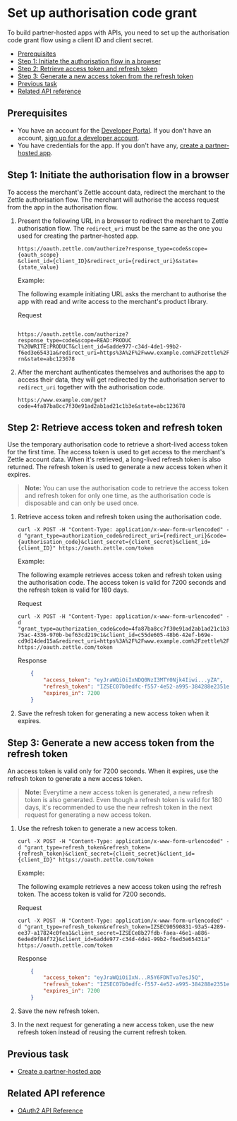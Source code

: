 Set up authorisation code grant
===
To build partner-hosted apps with APIs, you need to set up the authorisation code grant flow using a client ID and client secret.

* [Prerequisites](#prerequisites)
* [Step 1: Initiate the authorisation flow in a browser](#step-1-initiate-the-authorisation-flow-in-a-browser)
* [Step 2: Retrieve access token and refresh token](#step-2-retrieve-access-token-and-refresh-token)
* [Step 3: Generate a new access token from the refresh token](#step-3-generate-a-new-access-token-from-the-refresh-token)
* [Previous task](#previous-task)
* [Related API reference](#related-api-reference)

## Prerequisites
* You have an account for the [Developer Portal](https://developer.zettle.com/). If you don't have an account, [sign up for a developer account](../../../get-started/user-guides/sign-up-for-a-developer-account.md).
* You have credentials for the app. If you don't have any, [create a partner-hosted app](../create-an-app/create-a-partner-hosted-app.md).

## Step 1: Initiate the authorisation flow in a browser
To access the merchant's Zettle account data, redirect the merchant to the Zettle authorisation flow. The merchant will authorise the access request from the app in the authorisation flow.

1. Present the following URL in a browser to redirect the merchant to Zettle authorisation flow. The `redirect_uri` must be the same as the one you used for creating the partner-hosted app.
     
   ```
   https://oauth.zettle.com/authorize?response_type=code&scope={oauth_scope}
   &client_id={client_ID}&redirect_uri={redirect_uri}&state={state_value}
   ```

   Example:
   
   The following example initiating URL asks the merchant to authorise the app with read and write access to the merchant's product library. 
   
   Request   
   ```

   https://oauth.zettle.com/authorize?response_type=code&scope=READ:PRODUC
   T%20WRITE:PRODUCT&client_id=6adde977-c34d-4de1-99b2-
   f6ed3e65431a&redirect_uri=https%3A%2F%2Fwww.example.com%2Fzettle%2Fretu
   rn&state=abc123678
   ```
      
2. After the merchant authenticates themselves and authorises the app to access their data, they will get redirected by the authorisation server to `redirect_uri` together with the authorisation code.

   ```
   https://www.example.com/get?code=4fa87ba8cc7f30e91ad2ab1ad21c1b3e&state=abc123678
   ```
## Step 2: Retrieve access token and refresh token
Use the temporary authorisation code to retrieve a short-lived access token for the first time. The access token is used to get access to the merchant's Zettle account data. When it's retrieved, a long-lived refresh token is also returned. The refresh token is used to generate a new access token when it expires.

> **Note:** You can use the authorisation code to retrieve the access token and refresh token for only one time, as the authorisation code is disposable and can only be used once.

1. Retrieve access token and refresh token using the authorisation code.

   ```
   curl -X POST -H "Content-Type: application/x-www-form-urlencoded" -d "grant_type=authorization_code&redirect_uri={redirect_uri}&code={authorisation_code}&client_secret={client_secret}&client_id={client_ID}" https://oauth.zettle.com/token
   ```

   Example:
   
   The following example retrieves access token and refresh token using the authorisation code. The access token is valid for 7200 seconds and the refresh token is valid for 180 days.

   Request   
   ```
   curl -X POST -H "Content-Type: application/x-www-form-urlencoded" -d "grant_type=authorization_code&code=4fa87ba8cc7f30e91ad2ab1ad21c1b3e&client_secret=7356b8a1-75ac-4336-970b-bef63cd219c1&client_id=c55de605-48b6-42ef-b69e-cd9d14ded15a&redirect_uri=https%3A%2F%2Fwww.example.com%2Fzettle%2Freturn" https://oauth.zettle.com/token
   ```
   Response         
   ```json
       {
           "access_token": "eyJraWQiOiIxNDQ0NzI3MTY0Njk4Iiwi...yZA",
           "refresh_token": "IZSEC07b0edfc-f557-4e52-a995-384288e2351e",
           "expires_in": 7200
       }
   ```
2. Save the refresh token for generating a new access token when it expires.

## Step 3: Generate a new access token from the refresh token
An access token is valid only for 7200 seconds. When it expires, use the refresh token to generate a new access token. 

> **Note:** Everytime a new access token is generated, a new refresh token is also generated. Even though a refresh token is valid for 180 days, it's recommended to use the new refresh token in the next request for generating a new access token.

1. Use the refresh token to generate a new access token.
     
   ```
   curl -X POST -H "Content-Type: application/x-www-form-urlencoded" -d "grant_type=refresh_token&refresh_token={refresh_token}&client_secret={client_secret}&client_id={client_ID}" https://oauth.zettle.com/token
   ```
   Example:
   
   The following example retrieves a new access token using the refresh token. The access token is valid for 7200 seconds. 
   
   Request   
        
   ```
   curl -X POST -H "Content-Type: application/x-www-form-urlencoded" -d "grant_type=refresh_token&refresh_token=IZSEC90590831-93a5-4289-ee37-a17824c0fea1&client_secret=IZSECe8b27fdb-faea-46e1-a886-6eded9f84f72}&client_id=6adde977-c34d-4de1-99b2-f6ed3e65431a" https://oauth.zettle.com/token
   ```
   Response         
   ```json
       {
           "access_token": "eyJraWQiOiIxN...R5Y6FDNTva7esJ5Q",
           "refresh_token": "IZSEC07b0edfc-f557-4e52-a995-384288e2351e",
           "expires_in": 7200
       }
   ```

2. Save the new refresh token.
3. In the next request for generating a new access token, use the new refresh token instead of reusing the current refresh token.

 
## Previous task
* [Create a partner-hosted app](../create-an-app/create-a-partner-hosted-app.md)

## Related API reference
* [OAuth2 API Reference](../../../authorization.md)